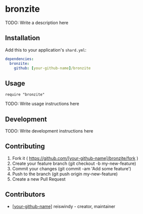 # bronzite

TODO: Write a description here

## Installation

Add this to your application's `shard.yml`:

```yaml
dependencies:
  bronzite:
    github: [your-github-name]/bronzite
```

## Usage

```crystal
require "bronzite"
```

TODO: Write usage instructions here

## Development

TODO: Write development instructions here

## Contributing

1. Fork it ( https://github.com/[your-github-name]/bronzite/fork )
2. Create your feature branch (git checkout -b my-new-feature)
3. Commit your changes (git commit -am 'Add some feature')
4. Push to the branch (git push origin my-new-feature)
5. Create a new Pull Request

## Contributors

- [[your-github-name]](https://github.com/[your-github-name]) reiswindy - creator, maintainer

